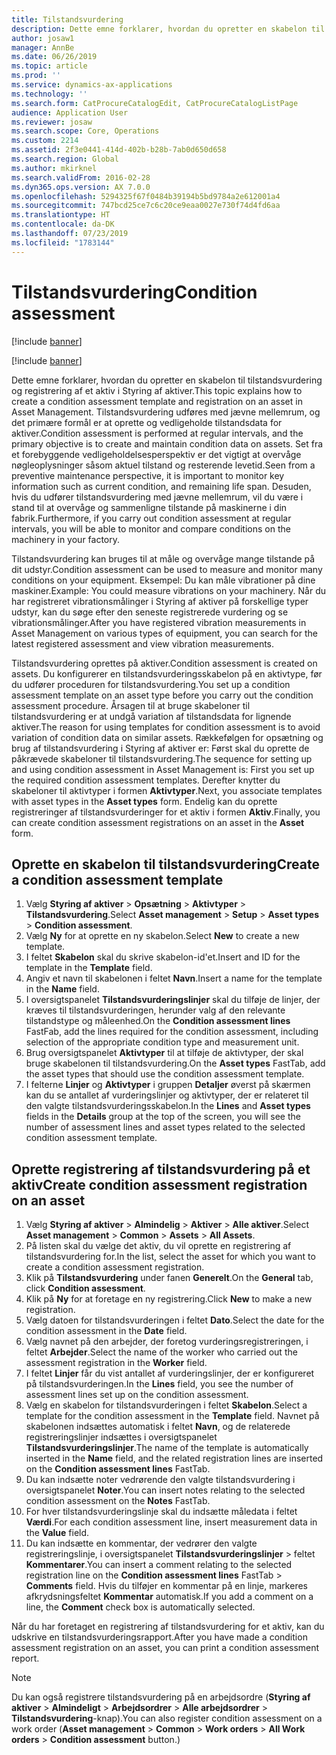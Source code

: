 ```yaml
---
title: Tilstandsvurdering
description: Dette emne forklarer, hvordan du opretter en skabelon til tilstandsvurdering og registrering af et aktiv i Styring af aktiver.
author: josaw1
manager: AnnBe
ms.date: 06/26/2019
ms.topic: article
ms.prod: ''
ms.service: dynamics-ax-applications
ms.technology: ''
ms.search.form: CatProcureCatalogEdit, CatProcureCatalogListPage
audience: Application User
ms.reviewer: josaw
ms.search.scope: Core, Operations
ms.custom: 2214
ms.assetid: 2f3e0441-414d-402b-b28b-7ab0d650d658
ms.search.region: Global
ms.author: mkirknel
ms.search.validFrom: 2016-02-28
ms.dyn365.ops.version: AX 7.0.0
ms.openlocfilehash: 5294325f67f0484b39194b5bd9784a2e612001a4
ms.sourcegitcommit: 747bcd25ce7c6c20ce9eaa0027e730f74d4fd6aa
ms.translationtype: HT
ms.contentlocale: da-DK
ms.lasthandoff: 07/23/2019
ms.locfileid: "1783144"
---
```

# <a name="condition-assessment"></a><span data-ttu-id="9b1ad-103">Tilstandsvurdering</span><span class="sxs-lookup"><span data-stu-id="9b1ad-103">Condition assessment</span></span>

[!include [banner](../../includes/banner.md)]

[!include [banner](../../includes/preview-banner.md)]

<span data-ttu-id="9b1ad-104">Dette emne forklarer, hvordan du opretter en skabelon til tilstandsvurdering og registrering af et aktiv i Styring af aktiver.</span><span class="sxs-lookup"><span data-stu-id="9b1ad-104">This topic explains how to create a condition assessment template and registration on an asset in Asset Management.</span></span> <span data-ttu-id="9b1ad-105">Tilstandsvurdering udføres med jævne mellemrum, og det primære formål er at oprette og vedligeholde tilstandsdata for aktiver.</span><span class="sxs-lookup"><span data-stu-id="9b1ad-105">Condition assessment is performed at regular intervals, and the primary objective is to create and maintain condition data on assets.</span></span> <span data-ttu-id="9b1ad-106">Set fra et forebyggende vedligeholdelsesperspektiv er det vigtigt at overvåge nøgleoplysninger såsom aktuel tilstand og resterende levetid.</span><span class="sxs-lookup"><span data-stu-id="9b1ad-106">Seen from a preventive maintenance perspective, it is important to monitor key information such as current condition, and remaining life span.</span></span> <span data-ttu-id="9b1ad-107">Desuden, hvis du udfører tilstandsvurdering med jævne mellemrum, vil du være i stand til at overvåge og sammenligne tilstande på maskinerne i din fabrik.</span><span class="sxs-lookup"><span data-stu-id="9b1ad-107">Furthermore, if you carry out condition assessment at regular intervals, you will be able to monitor and compare conditions on the machinery in your factory.</span></span>

<span data-ttu-id="9b1ad-108">Tilstandsvurdering kan bruges til at måle og overvåge mange tilstande på dit udstyr.</span><span class="sxs-lookup"><span data-stu-id="9b1ad-108">Condition assessment can be used to measure and monitor many conditions on your equipment.</span></span> <span data-ttu-id="9b1ad-109">Eksempel: Du kan måle vibrationer på dine maskiner.</span><span class="sxs-lookup"><span data-stu-id="9b1ad-109">Example: You could measure vibrations on your machinery.</span></span> <span data-ttu-id="9b1ad-110">Når du har registreret vibrationsmålinger i Styring af aktiver på forskellige typer udstyr, kan du søge efter den seneste registrerede vurdering og se vibrationsmålinger.</span><span class="sxs-lookup"><span data-stu-id="9b1ad-110">After you have registered vibration measurements in Asset Management on various types of equipment, you can search for the latest registered assessment and view vibration measurements.</span></span>

<span data-ttu-id="9b1ad-111">Tilstandsvurdering oprettes på aktiver.</span><span class="sxs-lookup"><span data-stu-id="9b1ad-111">Condition assessment is created on assets.</span></span> <span data-ttu-id="9b1ad-112">Du konfigurerer en tilstandsvurderingsskabelon på en aktivtype, før du udfører proceduren for tilstandsvurdering.</span><span class="sxs-lookup"><span data-stu-id="9b1ad-112">You set up a condition assessment template on an asset type before you carry out the condition assessment procedure.</span></span> <span data-ttu-id="9b1ad-113">Årsagen til at bruge skabeloner til tilstandsvurdering er at undgå variation af tilstandsdata for lignende aktiver.</span><span class="sxs-lookup"><span data-stu-id="9b1ad-113">The reason for using templates for condition assessment is to avoid variation of condition data on similar assets.</span></span> <span data-ttu-id="9b1ad-114">Rækkefølgen for opsætning og brug af tilstandsvurdering i Styring af aktiver er: Først skal du oprette de påkrævede skabeloner til tilstandsvurdering.</span><span class="sxs-lookup"><span data-stu-id="9b1ad-114">The sequence for setting up and using condition assessment in Asset Management is: First you set up the required condition assessment templates.</span></span> <span data-ttu-id="9b1ad-115">Derefter knytter du skabeloner til aktivtyper i formen **Aktivtyper**.</span><span class="sxs-lookup"><span data-stu-id="9b1ad-115">Next, you associate templates with asset types in the **Asset types** form.</span></span> <span data-ttu-id="9b1ad-116">Endelig kan du oprette registreringer af tilstandsvurderinger for et aktiv i formen **Aktiv**.</span><span class="sxs-lookup"><span data-stu-id="9b1ad-116">Finally, you can create condition assessment registrations on an asset in the **Asset** form.</span></span>

## <a name="create-a-condition-assessment-template"></a><span data-ttu-id="9b1ad-117">Oprette en skabelon til tilstandsvurdering</span><span class="sxs-lookup"><span data-stu-id="9b1ad-117">Create a condition assessment template</span></span>

1. <span data-ttu-id="9b1ad-118">Vælg **Styring af aktiver** > **Opsætning** > **Aktivtyper** > **Tilstandsvurdering**.</span><span class="sxs-lookup"><span data-stu-id="9b1ad-118">Select **Asset management** > **Setup** > **Asset types** > **Condition assessment**.</span></span>
2. <span data-ttu-id="9b1ad-119">Vælg **Ny** for at oprette en ny skabelon.</span><span class="sxs-lookup"><span data-stu-id="9b1ad-119">Select **New** to create a new template.</span></span>
3. <span data-ttu-id="9b1ad-120">I feltet **Skabelon** skal du skrive skabelon-id'et.</span><span class="sxs-lookup"><span data-stu-id="9b1ad-120">Insert and ID for the template in the **Template** field.</span></span>
4. <span data-ttu-id="9b1ad-121">Angiv et navn til skabelonen i feltet **Navn**.</span><span class="sxs-lookup"><span data-stu-id="9b1ad-121">Insert a name for the template in the **Name** field.</span></span>
5. <span data-ttu-id="9b1ad-122">I oversigtspanelet **Tilstandsvurderingslinjer** skal du tilføje de linjer, der kræves til tilstandsvurderingen, herunder valg af den relevante tilstandstype og måleenhed.</span><span class="sxs-lookup"><span data-stu-id="9b1ad-122">On the **Condition assessment lines** FastFab, add the lines required for the condition assessment, including selection of the appropriate condition type and measurement unit.</span></span>
6. <span data-ttu-id="9b1ad-123">Brug oversigtspanelet **Aktivtyper** til at tilføje de aktivtyper, der skal bruge skabelonen til tilstandsvurdering.</span><span class="sxs-lookup"><span data-stu-id="9b1ad-123">On the **Asset types** FastTab, add the asset types that should use the condition assessment template.</span></span>
7. <span data-ttu-id="9b1ad-124">I felterne **Linjer** og **Aktivtyper** i gruppen **Detaljer** øverst på skærmen kan du se antallet af vurderingslinjer og aktivtyper, der er relateret til den valgte tilstandsvurderingsskabelon.</span><span class="sxs-lookup"><span data-stu-id="9b1ad-124">In the **Lines** and **Asset types** fields in the **Details** group at the top of the screen, you will see the number of assessment lines and asset types related to the selected condition assessment template.</span></span>


## <a name="create-condition-assessment-registration-on-an-asset"></a><span data-ttu-id="9b1ad-125">Oprette registrering af tilstandsvurdering på et aktiv</span><span class="sxs-lookup"><span data-stu-id="9b1ad-125">Create condition assessment registration on an asset</span></span>

1. <span data-ttu-id="9b1ad-126">Vælg **Styring af aktiver** > **Almindelig** > **Aktiver** > **Alle aktiver**.</span><span class="sxs-lookup"><span data-stu-id="9b1ad-126">Select **Asset management** > **Common** > **Assets** > **All Assets**.</span></span>
2. <span data-ttu-id="9b1ad-127">På listen skal du vælge det aktiv, du vil oprette en registrering af tilstandsvurdering for.</span><span class="sxs-lookup"><span data-stu-id="9b1ad-127">In the list, select the asset for which you want to create a condition assessment registration.</span></span>
3. <span data-ttu-id="9b1ad-128">Klik på **Tilstandsvurdering** under fanen **Generelt**.</span><span class="sxs-lookup"><span data-stu-id="9b1ad-128">On the **General** tab, click **Condition assessment**.</span></span>
4. <span data-ttu-id="9b1ad-129">Klik på **Ny** for at foretage en ny registrering.</span><span class="sxs-lookup"><span data-stu-id="9b1ad-129">Click **New** to make a new registration.</span></span>
5. <span data-ttu-id="9b1ad-130">Vælg datoen for tilstandsvurderingen i feltet **Dato**.</span><span class="sxs-lookup"><span data-stu-id="9b1ad-130">Select the date for the condition assessment in the **Date** field.</span></span>
6. <span data-ttu-id="9b1ad-131">Vælg navnet på den arbejder, der foretog vurderingsregistreringen, i feltet **Arbejder**.</span><span class="sxs-lookup"><span data-stu-id="9b1ad-131">Select the name of the worker who carried out the assessment registration in the **Worker** field.</span></span>
7. <span data-ttu-id="9b1ad-132">I feltet **Linjer** får du vist antallet af vurderingslinjer, der er konfigureret på tilstandsvurderingen.</span><span class="sxs-lookup"><span data-stu-id="9b1ad-132">In the **Lines** field, you see the number of assessment lines set up on the condition assessment.</span></span>
8. <span data-ttu-id="9b1ad-133">Vælg en skabelon for tilstandsvurderingen i feltet **Skabelon**.</span><span class="sxs-lookup"><span data-stu-id="9b1ad-133">Select a template for the condition assessment in the **Template** field.</span></span> <span data-ttu-id="9b1ad-134">Navnet på skabelonen indsættes automatisk i feltet **Navn**, og de relaterede registreringslinjer indsættes i oversigtspanelet **Tilstandsvurderingslinjer**.</span><span class="sxs-lookup"><span data-stu-id="9b1ad-134">The name of the template is automatically inserted in the **Name** field, and the related registration lines are inserted on the **Condition assessment lines** FastTab.</span></span>
9. <span data-ttu-id="9b1ad-135">Du kan indsætte noter vedrørende den valgte tilstandsvurdering i oversigtspanelet **Noter**.</span><span class="sxs-lookup"><span data-stu-id="9b1ad-135">You can insert notes relating to the selected condition assessment on the **Notes** FastTab.</span></span>
10. <span data-ttu-id="9b1ad-136">For hver tilstandsvurderingslinje skal du indsætte måledata i feltet **Værdi**.</span><span class="sxs-lookup"><span data-stu-id="9b1ad-136">For each condition assessment line, insert measurement data in the **Value** field.</span></span>
11. <span data-ttu-id="9b1ad-137">Du kan indsætte en kommentar, der vedrører den valgte registreringslinje, i oversigtspanelet **Tilstandsvurderingslinjer** > feltet **Kommentarer**.</span><span class="sxs-lookup"><span data-stu-id="9b1ad-137">You can insert a comment relating to the selected registration line on the **Condition assessment lines** FastTab > **Comments** field.</span></span> <span data-ttu-id="9b1ad-138">Hvis du tilføjer en kommentar på en linje, markeres afkrydsningsfeltet **Kommentar** automatisk.</span><span class="sxs-lookup"><span data-stu-id="9b1ad-138">If you add a comment on a line, the **Comment** check box is automatically selected.</span></span>

<span data-ttu-id="9b1ad-139">Når du har foretaget en registrering af tilstandsvurdering for et aktiv, kan du udskrive en tilstandsvurderingsrapport.</span><span class="sxs-lookup"><span data-stu-id="9b1ad-139">After you have made a condition assessment registration on an asset, you can print a condition assessment report.</span></span>

>[!NOTE]
><span data-ttu-id="9b1ad-140">Du kan også registrere tilstandsvurdering på en arbejdsordre (**Styring af aktiver** > **Almindeligt** > **Arbejdsordrer** > **Alle arbejdsordrer** > **Tilstandsvurdering**-knap).</span><span class="sxs-lookup"><span data-stu-id="9b1ad-140">You can also register condition assessment on a work order (**Asset management** > **Common** > **Work orders** > **All Work orders** > **Condition assessment** button.)</span></span>

